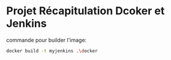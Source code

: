# Projet Récapitulation Dcoker et Jenkins

commande pour builder l'image:

 ```bash 
 docker build -t myjenkins .\docker
 ```